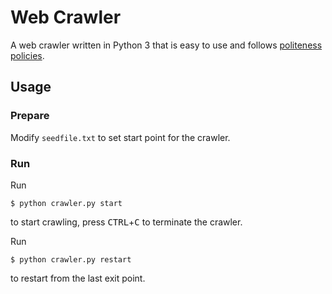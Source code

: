 # Web Crawler

A web crawler written in Python 3 that is easy to use and follows [politeness policies](https://en.wikipedia.org/wiki/Web_crawler#Crawling_policy).

## Usage

### Prepare

Modify `seedfile.txt` to set start point for the crawler.

### Run

Run

```
$ python crawler.py start
```

to start crawling, press <kbd>CTRL</kbd>+<kbd>C</kbd> to terminate the crawler. 

Run

```
$ python crawler.py restart
```

to restart from the last exit point.
